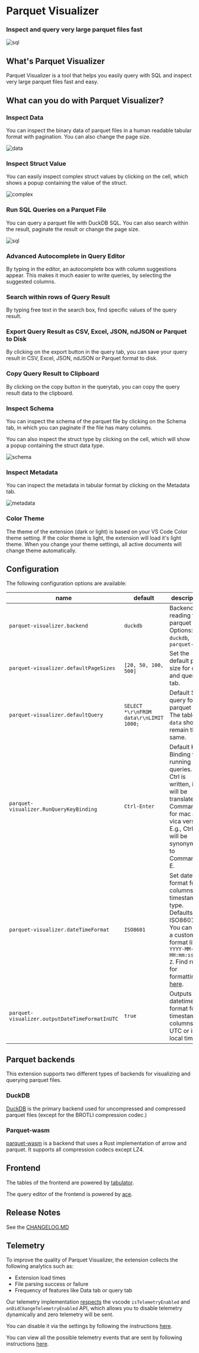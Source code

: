 # Parquet Visualizer

### Inspect and query very large parquet files fast
![sql](media/sql.gif)

## What's Parquet Visualizer
Parquet Visualizer is a tool that helps you easily query with SQL and inspect very large parquet files fast and easy.

## What can you do with Parquet Visualizer?
### Inspect Data
You can inspect the binary data of parquet files in a human readable tabular format with pagination. You can also change the page size.

![data](media/inspect_data.gif)

### Inspect Struct Value
You can easily inspect complex struct values by clicking on the cell, which shows a popup containing the value of the struct.

![complex](media/inspect_complex.gif)

### Run SQL Queries on a Parquet File
You can query a parquet file with DuckDB SQL. You can also search within the result, paginate the result or change the page size. 

![sql](media/sql.gif)

### Advanced Autocomplete in Query Editor
By typing in the editor, an autocomplete box with column suggestions appear. This makes it much easier to write queries, by selecting the suggested columns.

### Search within rows of Query Result
By typing free text in the search box, find specific values of the query result.

### Export Query Result as CSV, Excel, JSON, ndJSON or Parquet to Disk
By clicking on the export button in the query tab, you can save your query result in CSV, Excel, JSON, ndJSON or Parquet format to disk.

### Copy Query Result to Clipboard
By clicking on the copy button in the querytab, you can copy the query result data to the clipboard.

### Inspect Schema
You can inspect the schema of the parquet file by clicking on the Schema tab, in which you can paginate if the file has many columns.

You can also inspect the struct type by clicking on the cell, which will show a popup containing the struct data type.

![schema](media/inspect_schema.gif)

### Inspect Metadata
You can inspect the metadata in tabular format by clicking on the Metadata tab.

![metadata](media/inspect_metadata.gif)

### Color Theme
The theme of the extension (dark or light) is based on your VS Code Color theme setting. If the color theme is light, the extension will load it's light theme. When you change your theme settings, all active documents will change theme automatically.

## Configuration
The following configuration options are available:

|name|default|description|
|----|-------|-----------|
|`parquet-visualizer.backend`|`duckdb`| Backend for reading the parquet file. Options: `duckdb`, `parquet-wasm`|
|`parquet-visualizer.defaultPageSizes`|`[20, 50, 100, 500]`|Set the default page size for data and query tab.|
|`parquet-visualizer.defaultQuery`|`SELECT *\r\nFROM data\r\nLIMIT 1000;`|Default SQL query for parquet file. The table `data` should remain the same.|
|`parquet-visualizer.RunQueryKeyBinding`|`Ctrl-Enter`|Default Key Binding for running queries. If Ctrl is written, it will be translated to Command for mac and vica versa. E.g., Ctrl-E will be synonymous to Command-E.|
|`parquet-visualizer.dateTimeFormat`|`ISO8601`|Set datetime format for columns of timestamp type. Defaults to ISO8601. You can set a custom format like `YYYY-MM-DD HH:mm:ss.SSS Z`. Find rules for formatting [here](https://www.npmjs.com/package/date-and-time#formatdateobj-arg-utc).|
|`parquet-visualizer.outputDateTimeFormatInUTC`|`true`|Outputs the datetime format for timestamp columns in UTC or in local time.|


## Parquet backends
This extension supports two different types of backends for visualizing and querying parquet files.

### DuckDB
[DuckDB](https://duckdb.org/docs/index) is the primary backend used for uncompressed and compressed parquet files (except for the BROTLI compression codec.)

### Parquet-wasm
[parquet-wasm](https://kylebarron.dev/parquet-wasm) is a backend that uses a Rust implementation of arrow and parquet. It supports all compression codecs except LZ4.

## Frontend
The tables of the frontend are powered by [tabulator](https://tabulator.info/).

The query editor of the frontend is powered by [ace](https://github.com/ajaxorg/ace).


## Release Notes
See the [CHANGELOG.MD](CHANGELOG.md)

## Telemetry
To improve the quality of Parquet Visualizer, the extension collects the following analytics such as:
- Extension load times
- File parsing success or failure
- Frequency of features like Data tab or query tab

Our telemetry implementation [respects](https://code.visualstudio.com/api/extension-guides/telemetry#dos-and-donts) the vscode `isTelemetryEnabled` and `onDidChangeTelemetryEnabled` API, which allows you to disable telemetry dynamically and zero telemetry will be sent. 

You can disable it via the settings by following the instructions [here](https://code.visualstudio.com/docs/supporting/FAQ#_how-to-disable-telemetry-reporting).

You can view all the possible telemetry events that are sent by following instructions [here](https://code.visualstudio.com/docs/getstarted/telemetry#_viewing-all-telemetry-events).
